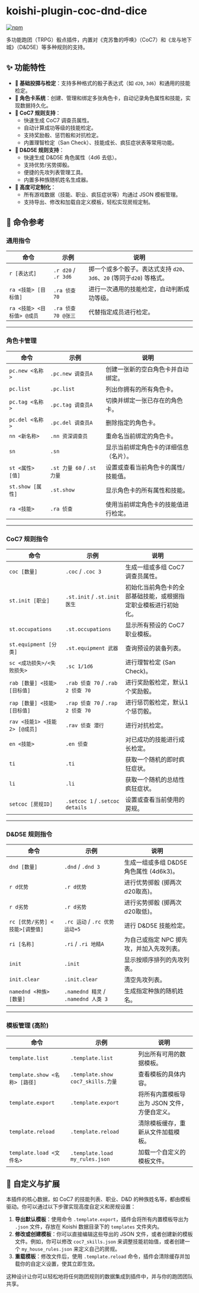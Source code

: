 # koishi-plugin-coc-dnd-dice

[![npm](https://img.shields.io/npm/v/koishi-plugin-coc-dnd-dice?style=flat-square)](https://www.npmjs.com/package/koishi-plugin-coc-dnd-dice)

多功能跑团（TRPG）骰点插件，内置对《克苏鲁的呼唤》（CoC7）和《龙与地下城》（D&D5E）等多种规则的支持。

## ✨ 功能特性

- **🎲 基础投掷与检定**：支持多种格式的骰子表达式（如 `d20`, `3d6`）和通用的技能检定。
- **📜 角色卡系统**：创建、管理和绑定多张角色卡，自动记录角色属性和技能，实现数据持久化。
- **🐙 CoC7 规则支持**：
  - 快速生成 CoC7 调查员属性。
  - 自动计算成功等级的技能检定。
  - 支持奖励骰、惩罚骰和对抗检定。
  - 内置理智检定（San Check）、技能成长、疯狂症状表等常用功能。
- **🐉 D&D5E 规则支持**：
  - 快速生成 D&D5E 角色属性（4d6 去低）。
  - 支持优势/劣势掷骰。
  - 便捷的先攻列表管理工具。
  - 内置多种族随机姓名生成器。
- **🔧 高度可定制化**：
  - 所有游戏数据（技能、职业、疯狂症状等）均通过 JSON 模板管理。
  - 支持导出、修改和加载自定义模板，轻松实现房规定制。

## 📝 命令参考

### 通用指令

| 命令 | 示例 | 说明 |
| --- | --- | --- |
| `r [表达式]` | `.r d20` / `.r 3d6` | 掷一个或多个骰子。表达式支持 `d20`、`3d6`、`20` (等同于`d20`) 等格式。 |
| `ra <技能> [目标值]` | `.ra 侦查 70` | 进行一次通用的技能检定，自动判断成功等级。 |
| `ra <技能> <目标值> @成员` | `.ra 侦查 70 @张三` | 代替指定成员进行检定。 |

---

### 角色卡管理

| 命令 | 示例 | 说明 |
| --- | --- | --- |
| `pc.new <名称>` | `.pc.new 调查员A` | 创建一张新的空白角色卡并自动绑定。 |
| `pc.list` | `.pc.list` | 列出你拥有的所有角色卡。 |
| `pc.tag <名称>` | `.pc.tag 调查员A` | 切换并绑定一张已存在的角色卡。 |
| `pc.del <名称>` | `.pc.del 调查员A` | 删除指定的角色卡。 |
| `nn <新名称>` | `.nn 资深调查员` | 重命名当前绑定的角色卡。 |
| `sn` | `.sn` | 显示当前绑定角色卡的详细信息（名片）。 |
| `st <属性> [值]` | `.st 力量 60` / `.st 力量` | 设置或查看当前角色卡的属性/技能值。 |
| `st.show [属性]` | `.st.show` | 显示角色卡的所有属性和技能。 |
| `ra <技能>` | `.ra 侦查` | 使用当前绑定角色卡的技能值进行检定。 |

---

### CoC7 规则指令

| 命令 | 示例 | 说明 |
| --- | --- | --- |
| `coc [数量]` | `.coc` / `.coc 3` | 生成一组或多组 CoC7 调查员属性。 |
| `st.init [职业]` | `.st.init` / `.st.init 医生` | 初始化当前角色卡的全部基础技能，或根据指定职业模板进行初始化。 |
| `st.occupations` | `.st.occupations` | 显示所有预设的 CoC7 职业模板。 |
| `st.equipment [分类]` | `.st.equipment 武器` | 查询预设的装备列表。 |
| `sc <成功损失>/<失败损失>` | `.sc 1/1d6` | 进行理智检定 (San Check)。 |
| `rab [数量] <技能> [目标值]` | `.rab 侦查 70` / `.rab 2 侦查 70` | 进行奖励骰检定，默认1个奖励骰。 |
| `rap [数量] <技能> [目标值]` | `.rap 侦查 70` / `.rap 2 侦查 70` | 进行惩罚骰检定，默认1个惩罚骰。 |
| `rav <技能1> <技能2> [@成员]` | `.rav 侦查 潜行` | 进行对抗检定。 |
| `en <技能>` | `.en 侦查` | 对已成功的技能进行成长检定。 |
| `ti` | `.ti` | 获取一个随机的即时疯狂症状。 |
| `li` | `.li` | 获取一个随机的总结性疯狂症状。 |
| `setcoc [房规ID]` | `.setcoc 1` / `.setcoc details` | 设置或查看当前使用的房规。 |

---

### D&D5E 规则指令

| 命令 | 示例 | 说明 |
| --- | --- | --- |
| `dnd [数量]` | `.dnd` / `.dnd 3` | 生成一组或多组 D&D5E 角色属性 (4d6k3)。 |
| `r d优势` | `.r d优势` | 进行优势掷骰 (掷两次d20取高)。 |
| `r d劣势` | `.r d劣势` | 进行劣势掷骰 (掷两次d20取低)。 |
| `rc [优势/劣势] <技能>[调整值]` | `.rc 运动` / `.rc 优势 运动+5` | 进行 D&D5E 技能检定。 |
| `ri [名称]` | `.ri` / `.ri 地精A` | 为自己或指定 NPC 掷先攻，并加入先攻列表。 |
| `init` | `.init` | 显示按顺序排列的先攻列表。 |
| `init.clear` | `.init.clear` | 清空先攻列表。 |
| `namednd <种族> [数量]` | `.namednd 精灵` / `.namednd 人类 3` | 生成指定种族的随机姓名。 |

---

### 模板管理 (高阶)

| 命令 | 示例 | 说明 |
| --- | --- | --- |
| `template.list` | `.template.list` | 列出所有可用的数据模板。 |
| `template.show <名称> [路径]` | `.template.show coc7_skills.力量` | 查看模板的具体内容。 |
| `template.export` | `.template.export` | 将所有内置模板导出为 JSON 文件，方便自定义。 |
| `template.reload` | `.template.reload` | 清除模板缓存，重新从文件加载模板。 |
| `template.load <文件名>` | `.template.load my_rules.json` | 加载一个自定义的模板文件。 |

## 🔧 自定义与扩展

本插件的核心数据，如 CoC7 的技能列表、职业、D&D 的种族姓名等，都由模板驱动。你可以通过以下步骤实现高度自定义和房规设置：

1. **导出默认模板**：使用命令 `.template.export`，插件会将所有内置模板导出为 `.json` 文件，存放在 Koishi 数据目录下的 `templates` 文件夹内。
2. **修改或创建模板**：你可以直接编辑这些导出的 JSON 文件，或者创建新的模板文件。例如，你可以修改 `coc7_skills.json` 来调整技能初始值，或者创建一个 `my_house_rules.json` 来定义自己的房规。
3. **重载模板**：修改文件后，使用 `.template.reload` 命令，插件会清除缓存并加载你的自定义设置，使其立即生效。

这种设计让你可以轻松地将任何跑团规则的数据集成到插件中，并与你的跑团团队共享。
